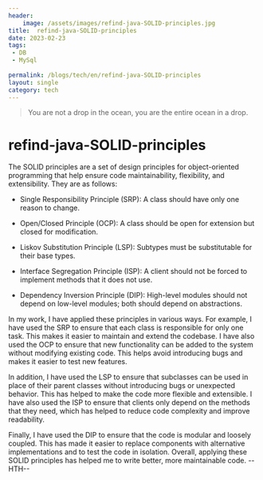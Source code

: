 ```yaml
---
header:
    image: /assets/images/refind-java-SOLID-principles.jpg
title:  refind-java-SOLID-principles
date: 2023-02-23
tags:
 - DB
 - MySql
 
permalink: /blogs/tech/en/refind-java-SOLID-principles
layout: single
category: tech
---
```


> You are not a drop in the ocean, you are the entire ocean in a drop.

# refind-java-SOLID-principles

The SOLID principles are a set of design principles for object-oriented programming that help ensure code maintainability, flexibility, and extensibility. They are as follows:

 - Single Responsibility Principle (SRP): A class should have only one reason to change.

 - Open/Closed Principle (OCP): A class should be open for extension but closed for modification.

 - Liskov Substitution Principle (LSP): Subtypes must be substitutable for their base types.

 - Interface Segregation Principle (ISP): A client should not be forced to implement methods that it does not use.

- Dependency Inversion Principle (DIP): High-level modules should not depend on low-level modules; both should depend on abstractions.

In my work, I have applied these principles in various ways. For example, I have used the SRP to ensure that each class is responsible for only one task. This makes it easier to maintain and extend the codebase. I have also used the OCP to ensure that new functionality can be added to the system without modifying existing code. This helps avoid introducing bugs and makes it easier to test new features.

In addition, I have used the LSP to ensure that subclasses can be used in place of their parent classes without introducing bugs or unexpected behavior. This has helped to make the code more flexible and extensible. I have also used the ISP to ensure that clients only depend on the methods that they need, which has helped to reduce code complexity and improve readability.

Finally, I have used the DIP to ensure that the code is modular and loosely coupled. This has made it easier to replace components with alternative implementations and to test the code in isolation. Overall, applying these SOLID principles has helped me to write better, more maintainable code.
--HTH--



